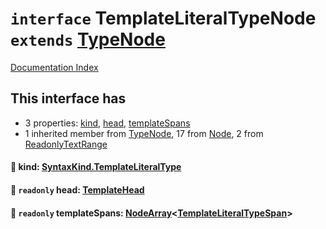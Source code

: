 # `interface` TemplateLiteralTypeNode `extends` [TypeNode](../interface.TypeNode/README.md)

[Documentation Index](../README.md)

## This interface has

- 3 properties:
[kind](#-kind-syntaxkindtemplateliteraltype),
[head](#-readonly-head-templatehead),
[templateSpans](#-readonly-templatespans-nodearraytemplateliteraltypespan)
- 1 inherited member from [TypeNode](../interface.TypeNode/README.md), 17 from [Node](../interface.Node/README.md), 2 from [ReadonlyTextRange](../interface.ReadonlyTextRange/README.md)


#### 📄 kind: [SyntaxKind.TemplateLiteralType](../enum.SyntaxKind/README.md#templateliteraltype--203)



#### 📄 `readonly` head: [TemplateHead](../interface.TemplateHead/README.md)



#### 📄 `readonly` templateSpans: [NodeArray](../interface.NodeArray/README.md)\<[TemplateLiteralTypeSpan](../interface.TemplateLiteralTypeSpan/README.md)>



